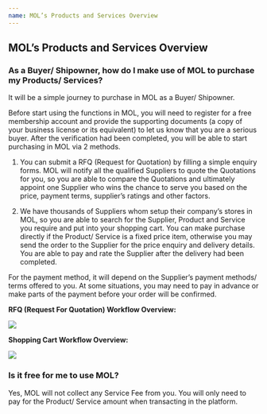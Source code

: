 ```yaml
---
name: MOL’s Products and Services Overview
---
```


## MOL’s Products and Services Overview

###  As a Buyer/ Shipowner, how do I make use of MOL to purchase my Products/ Services?

It will be a simple journey to purchase in MOL as a Buyer/ Shipowner. 

Before start using the functions in MOL, you will need to register for a free membership account and provide the supporting documents (a copy of your business license or its equivalent) to let us know that you are a serious buyer. After the verification had been completed, you will be able to start purchasing in MOL via 2 methods.

1.	You can submit a RFQ (Request for Quotation) by filling a simple enquiry forms. MOL will notify all the qualified Suppliers to quote the Quotations for you, so you are able to compare the Quotations and ultimately appoint one Supplier who wins the chance to serve you based on the price, payment terms, supplier’s ratings and other factors. 

2.	We have thousands of Suppliers whom setup their company’s stores in MOL, so you are able to search for the Supplier, Product and Service you require and put into your shopping cart. You can make purchase directly if the Product/ Service is a fixed price item, otherwise you may send the order to the Supplier for the price enquiry and delivery details. You are able to pay and rate the Supplier after the delivery had been completed.  

For the payment method, it will depend on the Supplier’s payment methods/ terms offered to you. At some situations, you may need to pay in advance or make parts of the payment before your order will be confirmed.

**RFQ (Request For Quotation) Workflow Overview:**

![](http://bwoil-file.oss-cn-hongkong.aliyuncs.com/cms/RFQ_Overview.png)

**Shopping Cart Workflow Overview:**

![](http://bwoil-file.oss-cn-hongkong.aliyuncs.com/cms/Shopping_Cart_Overview.png)

### Is it free for me to use MOL?

Yes, MOL will not collect any Service Fee from you. You will only need to pay for the Product/ Service amount when transacting in the platform.  


